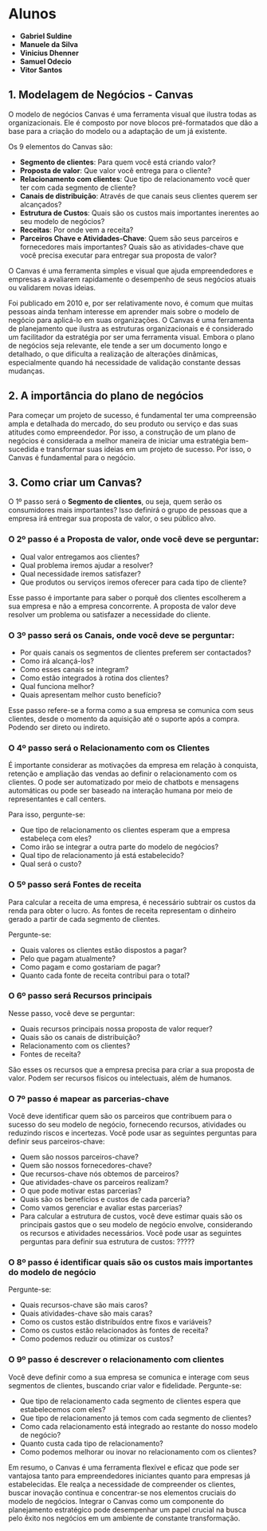 # Alunos
- **Gabriel Suldine**
- **Manuele da Silva**
- **Vinicius Dhenner**
- **Samuel Odecio**
- **Vitor Santos**

## 1. Modelagem de Negócios - Canvas

O modelo de negócios Canvas é uma ferramenta visual que ilustra todas as organizacionais. Ele é composto por nove blocos pré-formatados que dão a base para a criação do modelo ou a adaptação de um já existente.

Os 9 elementos do Canvas são:

- **Segmento de clientes**: Para quem você está criando valor?
- **Proposta de valor**: Que valor você entrega para o cliente?
- **Relacionamento com clientes**: Que tipo de relacionamento você quer ter com cada segmento de cliente?
- **Canais de distribuição**: Através de que canais seus clientes querem ser alcançados?
- **Estrutura de Custos**: Quais são os custos mais importantes inerentes ao seu modelo de negócios?
- **Receitas**: Por onde vem a receita?
- **Parceiros Chave e Atividades-Chave**: Quem são seus parceiros e fornecedores mais importantes? Quais são as atividades-chave que você precisa executar para entregar sua proposta de valor?

O Canvas é uma ferramenta simples e visual que ajuda empreendedores e empresas a avaliarem rapidamente o desempenho de seus negócios atuais ou validarem novas ideias.

Foi publicado em 2010 e, por ser relativamente novo, é comum que muitas pessoas ainda tenham interesse em aprender mais sobre o modelo de negócio para aplicá-lo em suas organizações. O Canvas é uma ferramenta de planejamento que ilustra as estruturas organizacionais e é considerado um facilitador da estratégia por ser uma ferramenta visual. Embora o plano de negócios seja relevante, ele tende a ser um documento longo e detalhado, o que dificulta a realização de alterações dinâmicas, especialmente quando há necessidade de validação constante dessas mudanças.

## 2. A importância do plano de negócios

Para começar um projeto de sucesso, é fundamental ter uma compreensão ampla e
detalhada do mercado, do seu produto ou serviço e das suas atitudes como empreendedor. Por isso, a construção de um plano de negócios é considerada a melhor maneira de iniciar uma estratégia bem-sucedida e transformar suas ideias
em um projeto de sucesso. Por isso, o Canvas é fundamental para o negócio.

## 3. Como criar um Canvas?

O 1º passo será o **Segmento de clientes**, ou seja, quem serão os consumidores mais importantes? Isso definirá o grupo de pessoas que a empresa irá entregar sua proposta de valor, o seu público alvo.

### O 2º passo é a **Proposta de valor**, onde você deve se perguntar:

- Qual valor entregamos aos clientes?
- Qual problema iremos ajudar a resolver?
- Qual necessidade iremos satisfazer?
- Que produtos ou serviços iremos oferecer para cada tipo de cliente?

Esse passo é importante para saber o porquê dos clientes escolherem a sua empresa e não a empresa concorrente. A proposta de valor deve resolver um problema ou satisfazer a necessidade do cliente.

### O 3º passo será os Canais, onde você deve se perguntar:

- Por quais canais os segmentos de clientes preferem ser contactados?
- Como irá alcançá-los?
- Como esses canais se integram?
- Como estão integrados à rotina dos clientes?
- Qual funciona melhor?
- Quais apresentam melhor custo benefício?

Esse passo refere-se a forma como a sua empresa se comunica com seus clientes, desde o momento da aquisição até o suporte após a compra. Podendo ser direto ou indireto.

### O 4º passo será o **Relacionamento com os Clientes**

É importante considerar as motivações da empresa em relação à conquista, retenção e ampliação das vendas ao definir o relacionamento com os clientes. O pode ser automatizado por meio de chatbots e mensagens automáticas ou pode ser baseado na interação humana por meio de representantes e call centers.

Para isso, pergunte-se:

- Que tipo de relacionamento os clientes esperam que a empresa estabeleça com eles?
- Como irão se integrar a outra parte do modelo de negócios?
- Qual tipo de relacionamento já está estabelecido?
- Qual será o custo?

### O 5º passo será **Fontes de receita**

Para calcular a receita de uma empresa, é necessário subtrair os custos da renda para obter o lucro. As fontes de receita representam o dinheiro gerado a partir de cada segmento de clientes.

Pergunte-se:

- Quais valores os clientes estão dispostos a pagar?
- Pelo que pagam atualmente?
- Como pagam e como gostariam de pagar?
- Quanto cada fonte de receita contribui para o total?

### O 6º passo será **Recursos principais**

Nesse passo, você deve se perguntar:

- Quais recursos principais nossa proposta de valor requer?
- Quais são os canais de distribuição?
- Relacionamento com os clientes?
- Fontes de receita?

São esses os recursos que a empresa precisa para criar a sua proposta de valor. Podem ser recursos físicos ou intelectuais, além de humanos.

### O 7º passo é mapear as **parcerias-chave**

Você deve identificar quem são os parceiros que contribuem para o sucesso do seu modelo de negócio, fornecendo recursos, atividades ou reduzindo riscos e incertezas. Você pode usar as seguintes perguntas para definir seus parceiros-chave:

- Quem são nossos parceiros-chave?
- Quem são nossos fornecedores-chave?
- Que recursos-chave nós obtemos de parceiros?
- Que atividades-chave os parceiros realizam?
- O que pode motivar estas parcerias?
- Quais são os benefícios e custos de cada parceria?
- Como vamos gerenciar e avaliar estas parcerias?
- Para calcular a estrutura de custos, você deve estimar quais são os principais gastos que o seu modelo de negócio envolve, considerando os recursos e atividades necessários. Você pode usar as seguintes perguntas para definir sua estrutura de
custos: ?????

### O 8º passo é identificar quais são os **custos mais importantes** do modelo de negócio

Pergunte-se:

- Quais recursos-chave são mais caros?
- Quais atividades-chave são mais caras?
- Como os custos estão distribuídos entre fixos e variáveis?
- Como os custos estão relacionados às fontes de receita?
- Como podemos reduzir ou otimizar os custos?

### O 9º passo é **descrever o relacionamento com clientes**

Você deve definir como a sua empresa se comunica e interage com seus segmentos de clientes, buscando criar valor e fidelidade. Pergunte-se:

- Que tipo de relacionamento cada segmento de clientes espera que estabelecemos com eles?
- Que tipo de relacionamento já temos com cada segmento de clientes?
- Como cada relacionamento está integrado ao restante do nosso modelo de negócio?
- Quanto custa cada tipo de relacionamento?
- Como podemos melhorar ou inovar no relacionamento com os clientes?

Em resumo, o Canvas é uma ferramenta flexível e eficaz que pode ser vantajosa tanto para empreendedores iniciantes quanto para empresas já estabelecidas. Ele realça a necessidade de compreender os clientes, buscar inovação contínua e concentrar-se nos elementos cruciais do modelo de negócios. Integrar o Canvas como um componente do planejamento estratégico pode desempenhar um papel crucial na busca pelo êxito nos negócios em um ambiente de constante transformação.
